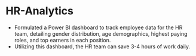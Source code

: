 # HR-Analytics

-	Formulated a Power BI dashboard to track employee data for the HR team, detailing gender distribution, age demographics, highest paying roles, and top earners in each position.
-	Utilizing this dashboard, the HR team can save 3-4 hours of work daily.
